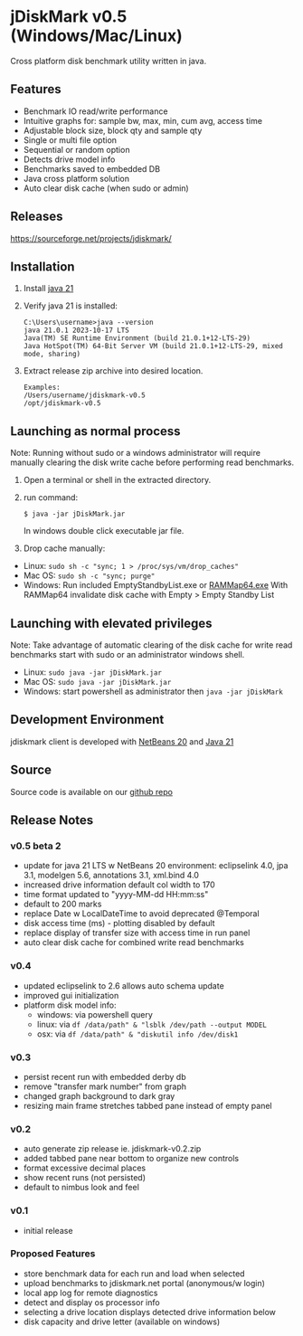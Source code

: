 # jDiskMark v0.5 (Windows/Mac/Linux)

Cross platform disk benchmark utility written in java.

## Features

- Benchmark IO read/write performance
- Intuitive graphs for: sample bw, max, min, cum avg, access time
- Adjustable block size, block qty and sample qty
- Single or multi file option
- Sequential or random option
- Detects drive model info
- Benchmarks saved to embedded DB
- Java cross platform solution
- Auto clear disk cache (when sudo or admin)

## Releases

https://sourceforge.net/projects/jdiskmark/

## Installation

1. Install [java 21](https://www.oracle.com/java/technologies/downloads/)

2. Verify java 21 is installed:
   ```
   C:\Users\username>java --version
   java 21.0.1 2023-10-17 LTS
   Java(TM) SE Runtime Environment (build 21.0.1+12-LTS-29)
   Java HotSpot(TM) 64-Bit Server VM (build 21.0.1+12-LTS-29, mixed mode, sharing)
   ```

3. Extract release zip archive into desired location.
   ```
   Examples:  
   /Users/username/jdiskmark-v0.5  
   /opt/jdiskmark-v0.5
   ```

## Launching as normal process

Note: Running without sudo or a windows administrator will require manually 
clearing the disk write cache before performing read benchmarks.

1. Open a terminal or shell in the extracted directory.

2. run command:
   ```
   $ java -jar jDiskMark.jar
   ```
   In windows double click executable jar file.

3. Drop cache manually:
 - Linux: `sudo sh -c "sync; 1 > /proc/sys/vm/drop_caches"`
 - Mac OS: `sudo sh -c "sync; purge"`
 - Windows: Run included EmptyStandbyList.exe or [RAMMap64.exe](https://learn.microsoft.com/en-us/sysinternals/downloads/rammap)
   With RAMMap64 invalidate disk cache with Empty > Empty Standby List

## Launching with elevated privileges

Note: Take advantage of automatic clearing of the disk cache for write read 
benchmarks start with sudo or an administrator windows shell.

 - Linux: `sudo java -jar jDiskMark.jar`
 - Mac OS: `sudo java -jar jDiskMark.jar`
 - Windows: start powershell as administrator then `java -jar jDiskMark`

## Development Environment

jdiskmark client is developed with [NetBeans 20](https://netbeans.apache.org/front/main/download/) and [Java 21](https://www.oracle.com/java/technologies/downloads/)

## Source

Source code is available on our [github repo](https://github.com/jDiskMark/jdm-java/)

## Release Notes

### v0.5 beta 2
 - update for java 21 LTS w NetBeans 20 environment: eclipselink 4.0, jpa 3.1, 
   modelgen 5.6, annotations 3.1, xml.bind 4.0
 - increased drive information default col width to 170
 - time format updated to "yyyy-MM-dd HH:mm:ss"
 - default to 200 marks
 - replace Date w LocalDateTime to avoid deprecated @Temporal
 - disk access time (ms) - plotting disabled by default
 - replace display of transfer size with access time in run panel
 - auto clear disk cache for combined write read benchmarks

### v0.4
 - updated eclipselink to 2.6 allows auto schema update
 - improved gui initialization
 - platform disk model info:
    - windows: via powershell query
    - linux:   via `df /data/path" & "lsblk /dev/path --output MODEL`
    - osx:     via `df /data/path" & "diskutil info /dev/disk1`

### v0.3
 - persist recent run with embedded derby db
 - remove "transfer mark number" from graph
 - changed graph background to dark gray
 - resizing main frame stretches tabbed pane instead of empty panel

### v0.2
 - auto generate zip release ie. jdiskmark-v0.2.zip
 - added tabbed pane near bottom to organize new controls
 - format excessive decimal places
 - show recent runs (not persisted)
 - default to nimbus look and feel

### v0.1
 - initial release

### Proposed Features
 - store benchmark data for each run and load when selected
 - upload benchmarks to jdiskmark.net portal (anonymous/w login)
 - local app log for remote diagnostics
 - detect and display os processor info
 - selecting a drive location displays detected drive information below
 - disk capacity and drive letter (available on windows)
